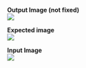 <p align="left">
  <strong>Output Image (not fixed)</strong>
  <br/>
  <img src="https://github.com/emmanuelvelmo/Hermite-interpolation-script/assets/51292782/eaf5533f-502c-4a4d-94f0-20875df92a27"/>
</p>

<p align="left">
  <strong>Expected image</strong>
  <br/>
  <img src="https://github.com/emmanuelvelmo/Hermite-interpolation-script/assets/51292782/c6dc08f6-f935-4586-8606-03c992c26c21"/>

</p>

<p align="left">
  <strong>Input Image</strong>
  <br/>
  <img src="https://github.com/emmanuelvelmo/Linear-interpolation-script/assets/51292782/711d0aa7-53ec-496c-95cb-37c22a13412f"/>
</p>
